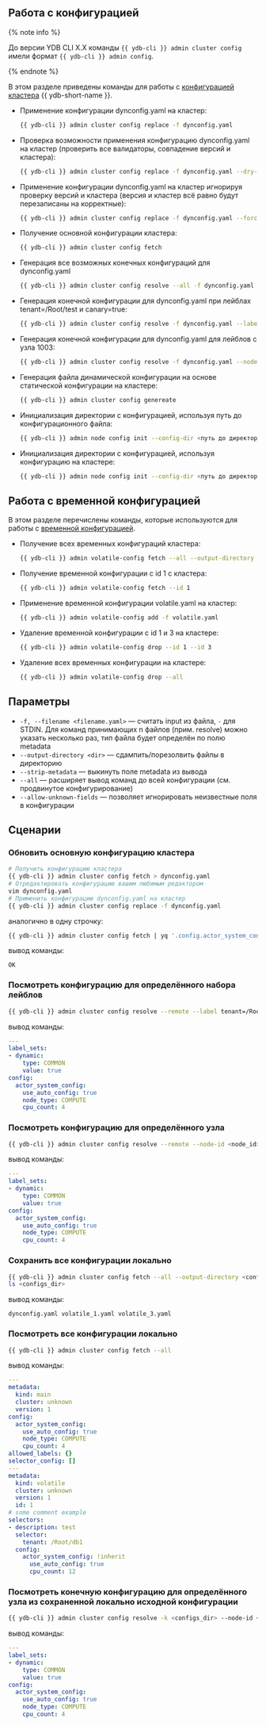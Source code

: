 ## Работа с конфигурацией

{% note info %}

До версии YDB CLI X.X команды `{{ ydb-cli }} admin cluster config` имели формат `{{ ydb-cli }} admin config`.

{% endnote %}

В этом разделе приведены команды для работы с [конфигурацией кластера](../../maintenance/manual/config-overview.md) {{ ydb-short-name }}. 

- Применение конфигурации dynconfig.yaml на кластер:

    ```bash
    {{ ydb-cli }} admin cluster config replace -f dynconfig.yaml
    ```

- Проверка возможности применения конфигурацию dynconfig.yaml на кластер (проверить все валидаторы, совпадение версий и кластера):

    ```bash
    {{ ydb-cli }} admin cluster config replace -f dynconfig.yaml --dry-run
    ```

- Применение конфигурации dynconfig.yaml на кластер игнорируя проверку версий и кластера (версия и кластер всё равно будут перезаписаны на корректные):

    ```bash
    {{ ydb-cli }} admin cluster config replace -f dynconfig.yaml --force
    ```

- Получение основной конфигурации кластера:

    ```bash
    {{ ydb-cli }} admin cluster config fetch
    ```

- Генерация все возможных конечных конфигураций для dynconfig.yaml

    ```bash
    {{ ydb-cli }} admin cluster config resolve --all -f dynconfig.yaml
    ```

- Генерация конечной конфигурации для dynconfig.yaml при лейблах tenant=/Root/test и canary=true:

    ```bash
    {{ ydb-cli }} admin cluster config resolve -f dynconfig.yaml --label tenant=/Root/test --label canary=true
    ```

- Генерация конечной конфигурации для dynconfig.yaml для лейблов с узла 1003:

    ```bash
    {{ ydb-cli }} admin cluster config resolve -f dynconfig.yaml --node-id 100
    ```

- Генерация файла динамической конфигурации на основе статической конфигурации на кластере:

    ```bash
    {{ ydb-cli }} admin cluster config genereate
    ```

- Инициализация директории с конфигурацией, используя путь до конфигурационного файла:

    ```bash
    {{ ydb-cli }} admin node config init --config-dir <путь до директории> --from-config <путь до файла конфигурации>
    ```

- Инициализация директории с конфигурацией, используя конфигурацию на кластере:

    ```bash
    {{ ydb-cli }} admin node config init --config-dir <путь до директории> --seed-node <эндпоинт узла кластера>
    ```

## Работа с временной конфигурацией

В этом разделе перечислены команды, которые используются для работы с [временной конфигурацией](../../maintenance/manual/dynamic-config-volatile-config.md).

- Получение всех временных конфигураций кластера:

    ```bash
    {{ ydb-cli }} admin volatile-config fetch --all --output-directory <dir>
    ```

- Получение временной конфигурации с id 1 с кластера:

    ```bash
    {{ ydb-cli }} admin volatile-config fetch --id 1
    ```

- Применение временной конфигурации volatile.yaml на кластер:

    ```bash
    {{ ydb-cli }} admin volatile-config add -f volatile.yaml
    ```

- Удаление временной конфигурации с id 1 и 3 на кластере:

    ```bash
    {{ ydb-cli }} admin volatile-config drop --id 1 --id 3
    ```

- Удаление всех временных конфигурации на кластере:

    ```bash
    {{ ydb-cli }} admin volatile-config drop --all
    ```

## Параметры

* `-f, --filename <filename.yaml>` — считать input из файла, `-` для STDIN. Для команд принимающих n файлов (прим. resolve) можно указать несколько раз, тип файла будет определён по полю metadata
* `--output-directory <dir>` — сдампить/порезолвить файлы в директорию
* `--strip-metadata` — выкинуть поле metadata из вывода
* `--all` — расширяет вывод команд до всей конфигурации (см. продвинутое конфигурирование)
* `--allow-unknown-fields` — позволяет игнорировать неизвестные поля в конфигурации

## Сценарии

### Обновить основную конфигурацию кластера

```bash
# Получить конфигурацию кластера
{{ ydb-cli }} admin cluster config fetch > dynconfig.yaml
# Отредактировать конфигурацию вашим любимым редактором
vim dynconfig.yaml
# Применить конфигурацию dynconfig.yaml на кластер
{{ ydb-cli }} admin cluster config replace -f dynconfig.yaml
```

аналогично в одну строчку:

```bash
{{ ydb-cli }} admin cluster config fetch | yq '.config.actor_system_config.scheduler.resolution = 128' | {{ ydb-cli }} admin cluster config replace -f -
```

вывод команды:

```text
OK
```
### Посмотреть конфигурацию для определённого набора лейблов

```bash
{{ ydb-cli }} admin cluster config resolve --remote --label tenant=/Root/db1 --label canary=true
```

вывод команды:

```yaml
---
label_sets:
- dynamic:
    type: COMMON
    value: true
config:
  actor_system_config:
    use_auto_config: true
    node_type: COMPUTE
    cpu_count: 4
```

### Посмотреть конфигурацию для определённого узла

```bash
{{ ydb-cli }} admin cluster config resolve --remote --node-id <node_id>
```

вывод команды:

```yaml
---
label_sets:
- dynamic:
    type: COMMON
    value: true
config:
  actor_system_config:
    use_auto_config: true
    node_type: COMPUTE
    cpu_count: 4
```

### Сохранить все конфигурации локально

```bash
{{ ydb-cli }} admin cluster config fetch --all --output-directory <configs_dir>
ls <configs_dir>
```

вывод команды:

```text
dynconfig.yaml volatile_1.yaml volatile_3.yaml
```

### Посмотреть все конфигурации локально

```bash
{{ ydb-cli }} admin cluster config fetch --all
```

вывод команды:

```yaml
---
metadata:
  kind: main
  cluster: unknown
  version: 1
config:
  actor_system_config:
    use_auto_config: true
    node_type: COMPUTE
    cpu_count: 4
allowed_labels: {}
selector_config: []
---
metadata:
  kind: volatile
  cluster: unknown
  version: 1
  id: 1
# some comment example
selectors:
- description: test
  selector:
    tenant: /Root/db1
  config:
    actor_system_config: !inherit
      use_auto_config: true
      cpu_count: 12
```

### Посмотреть конечную конфигурацию для определённого узла из сохраненной локально исходной конфигурации

```bash
{{ ydb-cli }} admin cluster config resolve -k <configs_dir> --node-id <node_id>
```

вывод команды:

```yaml
---
label_sets:
- dynamic:
    type: COMMON
    value: true
config:
  actor_system_config:
    use_auto_config: true
    node_type: COMPUTE
    cpu_count: 4
```

